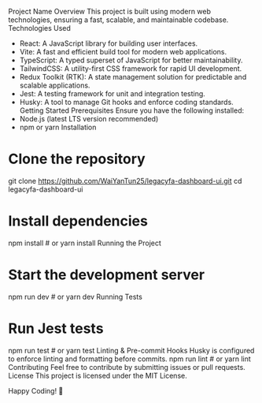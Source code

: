 Project Name
Overview
This project is built using modern web technologies, ensuring a fast, scalable, and maintainable codebase.
Technologies Used
* React: A JavaScript library for building user interfaces.
* Vite: A fast and efficient build tool for modern web applications.
* TypeScript: A typed superset of JavaScript for better maintainability.
* TailwindCSS: A utility-first CSS framework for rapid UI development.
* Redux Toolkit (RTK): A state management solution for predictable and scalable applications.
* Jest: A testing framework for unit and integration testing.
* Husky: A tool to manage Git hooks and enforce coding standards.
Getting Started
Prerequisites
Ensure you have the following installed:
* Node.js (latest LTS version recommended)
* npm or yarn
Installation
# Clone the repository
git clone https://github.com/WaiYanTun25/legacyfa-dashboard-ui.git
cd legacyfa-dashboard-ui

# Install dependencies
npm install  # or yarn install
Running the Project
# Start the development server
npm run dev  # or yarn dev
Running Tests
# Run Jest tests
npm run test  # or yarn test
Linting & Pre-commit Hooks
Husky is configured to enforce linting and formatting before commits.
npm run lint  # or yarn lint
Contributing
Feel free to contribute by submitting issues or pull requests.
License
This project is licensed under the MIT License.

Happy Coding! 🚀
